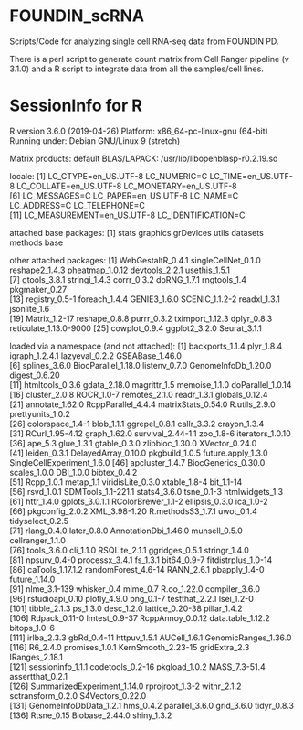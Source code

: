 # FOUNDIN_scRNA
Scripts/Code for analyzing single cell RNA-seq data from FOUNDIN PD.

There is a perl script to generate count matrix from Cell Ranger pipeline (v 3.1.0) and a R script to integrate data from all the samples/cell lines.

# SessionInfo for R

R version 3.6.0 (2019-04-26)
Platform: x86_64-pc-linux-gnu (64-bit)
Running under: Debian GNU/Linux 9 (stretch)

Matrix products: default
BLAS/LAPACK: /usr/lib/libopenblasp-r0.2.19.so

locale:
 [1] LC_CTYPE=en_US.UTF-8       LC_NUMERIC=C               LC_TIME=en_US.UTF-8        LC_COLLATE=en_US.UTF-8     LC_MONETARY=en_US.UTF-8   
 [6] LC_MESSAGES=C              LC_PAPER=en_US.UTF-8       LC_NAME=C                  LC_ADDRESS=C               LC_TELEPHONE=C            
[11] LC_MEASUREMENT=en_US.UTF-8 LC_IDENTIFICATION=C       

attached base packages:
[1] stats     graphics  grDevices utils     datasets  methods   base     

other attached packages:
 [1] WebGestaltR_0.4.1      singleCellNet_0.1.0    reshape2_1.4.3         pheatmap_1.0.12        devtools_2.2.1         usethis_1.5.1         
 [7] gtools_3.8.1           stringi_1.4.3          corrr_0.3.2            doRNG_1.7.1            rngtools_1.4           pkgmaker_0.27         
[13] registry_0.5-1         foreach_1.4.4          GENIE3_1.6.0           SCENIC_1.1.2-2         readxl_1.3.1           jsonlite_1.6          
[19] Matrix_1.2-17          reshape_0.8.8          purrr_0.3.2            tximport_1.12.3        dplyr_0.8.3            reticulate_1.13.0-9000
[25] cowplot_0.9.4          ggplot2_3.2.0          Seurat_3.1.1          

loaded via a namespace (and not attached):
  [1] backports_1.1.4             plyr_1.8.4                  igraph_1.2.4.1              lazyeval_0.2.2              GSEABase_1.46.0            
  [6] splines_3.6.0               BiocParallel_1.18.0         listenv_0.7.0               GenomeInfoDb_1.20.0         digest_0.6.20              
 [11] htmltools_0.3.6             gdata_2.18.0                magrittr_1.5                memoise_1.1.0               doParallel_1.0.14          
 [16] cluster_2.0.8               ROCR_1.0-7                  remotes_2.1.0               readr_1.3.1                 globals_0.12.4             
 [21] annotate_1.62.0             RcppParallel_4.4.4          matrixStats_0.54.0          R.utils_2.9.0               prettyunits_1.0.2          
 [26] colorspace_1.4-1            blob_1.1.1                  ggrepel_0.8.1               callr_3.3.2                 crayon_1.3.4               
 [31] RCurl_1.95-4.12             graph_1.62.0                survival_2.44-1.1           zoo_1.8-6                   iterators_1.0.10           
 [36] ape_5.3                     glue_1.3.1                  gtable_0.3.0                zlibbioc_1.30.0             XVector_0.24.0             
 [41] leiden_0.3.1                DelayedArray_0.10.0         pkgbuild_1.0.5              future.apply_1.3.0          SingleCellExperiment_1.6.0 
 [46] apcluster_1.4.7             BiocGenerics_0.30.0         scales_1.0.0                DBI_1.0.0                   bibtex_0.4.2               
 [51] Rcpp_1.0.1                  metap_1.1                   viridisLite_0.3.0           xtable_1.8-4                bit_1.1-14                 
 [56] rsvd_1.0.1                  SDMTools_1.1-221.1          stats4_3.6.0                tsne_0.1-3                  htmlwidgets_1.3            
 [61] httr_1.4.0                  gplots_3.0.1.1              RColorBrewer_1.1-2          ellipsis_0.3.0              ica_1.0-2                  
 [66] pkgconfig_2.0.2             XML_3.98-1.20               R.methodsS3_1.7.1           uwot_0.1.4                  tidyselect_0.2.5           
 [71] rlang_0.4.0                 later_0.8.0                 AnnotationDbi_1.46.0        munsell_0.5.0               cellranger_1.1.0           
 [76] tools_3.6.0                 cli_1.1.0                   RSQLite_2.1.1               ggridges_0.5.1              stringr_1.4.0              
 [81] npsurv_0.4-0                processx_3.4.1              fs_1.3.1                    bit64_0.9-7                 fitdistrplus_1.0-14        
 [86] caTools_1.17.1.2            randomForest_4.6-14         RANN_2.6.1                  pbapply_1.4-0               future_1.14.0              
 [91] nlme_3.1-139                whisker_0.4                 mime_0.7                    R.oo_1.22.0                 compiler_3.6.0             
 [96] rstudioapi_0.10             plotly_4.9.0                png_0.1-7                   testthat_2.2.1              lsei_1.2-0                 
[101] tibble_2.1.3                ps_1.3.0                    desc_1.2.0                  lattice_0.20-38             pillar_1.4.2               
[106] Rdpack_0.11-0               lmtest_0.9-37               RcppAnnoy_0.0.12            data.table_1.12.2           bitops_1.0-6               
[111] irlba_2.3.3                 gbRd_0.4-11                 httpuv_1.5.1                AUCell_1.6.1                GenomicRanges_1.36.0       
[116] R6_2.4.0                    promises_1.0.1              KernSmooth_2.23-15          gridExtra_2.3               IRanges_2.18.1             
[121] sessioninfo_1.1.1           codetools_0.2-16            pkgload_1.0.2               MASS_7.3-51.4               assertthat_0.2.1           
[126] SummarizedExperiment_1.14.0 rprojroot_1.3-2             withr_2.1.2                 sctransform_0.2.0           S4Vectors_0.22.0           
[131] GenomeInfoDbData_1.2.1      hms_0.4.2                   parallel_3.6.0              grid_3.6.0                  tidyr_0.8.3                
[136] Rtsne_0.15                  Biobase_2.44.0              shiny_1.3.2                

